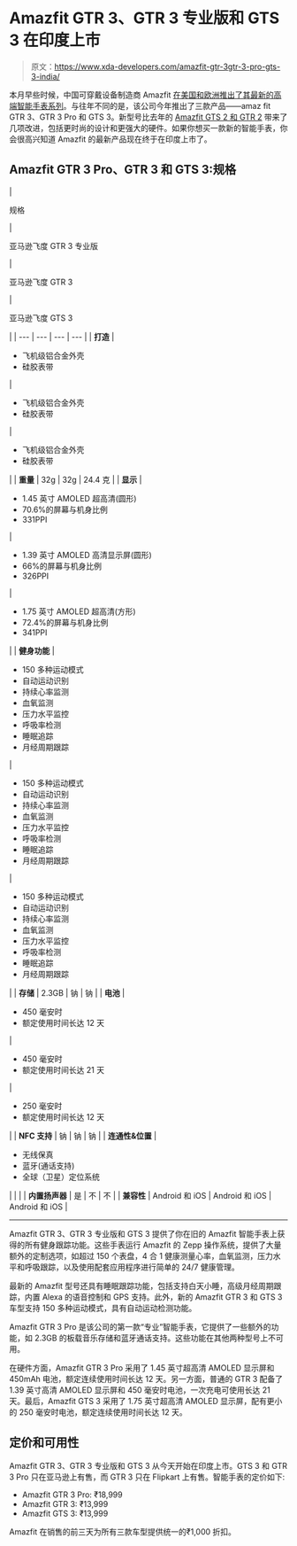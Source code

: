 # Amazfit GTR 3、GTR 3 专业版和 GTS 3 在印度上市

> 原文：<https://www.xda-developers.com/amazfit-gtr-3gtr-3-pro-gts-3-india/>

本月早些时候，中国可穿戴设备制造商 Amazfit [在美国和欧洲推出了其最新的高端智能手表系列](https://www.xda-developers.com/amazfit-gtr-3-gts-3-launch/)。与往年不同的是，该公司今年推出了三款产品——amaz fit GTR 3、GTR 3 Pro 和 GTS 3。新型号比去年的 [Amazfit GTS 2 和 GTR 2](https://www.xda-developers.com/amazfit-gts-2-gtr-2-premium-smartwatches-amazon-alexa-integration/) 带来了几项改进，包括更时尚的设计和更强大的硬件。如果你想买一款新的智能手表，你会很高兴知道 Amazfit 的最新产品现在终于在印度上市了。

## Amazfit GTR 3 Pro、GTR 3 和 GTS 3:规格

| 

规格

 | 

亚马逊飞度 GTR 3 专业版

 | 

亚马逊飞度 GTR 3

 | 

亚马逊飞度 GTS 3

 |
| --- | --- | --- | --- |
| **打造** | 

*   飞机级铝合金外壳
*   硅胶表带

 | 

*   飞机级铝合金外壳
*   硅胶表带

 | 

*   飞机级铝合金外壳
*   硅胶表带

 |
| **重量** | 32g | 32g | 24.4 克 |
| **显示** | 

*   1.45 英寸 AMOLED 超高清(圆形)
*   70.6%的屏幕与机身比例
*   331PPI

 | 

*   1.39 英寸 AMOLED 高清显示屏(圆形)
*   66%的屏幕与机身比例
*   326PPI

 | 

*   1.75 英寸 AMOLED 超高清(方形)
*   72.4%的屏幕与机身比例
*   341PPI

 |
| **健身功能** | 

*   150 多种运动模式
*   自动运动识别
*   持续心率监测
*   血氧监测
*   压力水平监控
*   呼吸率检测
*   睡眠追踪
*   月经周期跟踪

 | 

*   150 多种运动模式
*   自动运动识别
*   持续心率监测
*   血氧监测
*   压力水平监控
*   呼吸率检测
*   睡眠追踪
*   月经周期跟踪

 | 

*   150 多种运动模式
*   自动运动识别
*   持续心率监测
*   血氧监测
*   压力水平监控
*   呼吸率检测
*   睡眠追踪
*   月经周期跟踪

 |
| **存储** | 2.3GB | 钠 | 钠 |
| **电池** | 

*   450 毫安时
*   额定使用时间长达 12 天

 | 

*   450 毫安时
*   额定使用时间长达 21 天

 | 

*   250 毫安时
*   额定使用时间长达 12 天

 |
| **NFC 支持** | 钠 | 钠 | 钠 |
| **连通性&位置** | 

*   无线保真
*   蓝牙(通话支持)
*   全球（卫星）定位系统

 |  |  |
| **内置扬声器** | 是 | 不 | 不 |
| **兼容性** | Android 和 iOS | Android 和 iOS | Android 和 iOS |

* * *

Amazfit GTR 3、GTR 3 专业版和 GTS 3 提供了你在旧的 Amazfit 智能手表上获得的所有健身跟踪功能。这些手表运行 Amazfit 的 Zepp 操作系统，提供了大量额外的定制选项，如超过 150 个表盘，4 合 1 健康测量心率，血氧监测，压力水平和呼吸跟踪，以及使用配套应用程序进行简单的 24/7 健康管理。

最新的 Amazfit 型号还具有睡眠跟踪功能，包括支持白天小睡，高级月经周期跟踪，内置 Alexa 的语音控制和 GPS 支持。此外，新的 Amazfit GTR 3 和 GTS 3 车型支持 150 多种运动模式，具有自动运动检测功能。

Amazfit GTR 3 Pro 是该公司的第一款“专业”智能手表，它提供了一些额外的功能，如 2.3GB 的板载音乐存储和蓝牙通话支持。这些功能在其他两种型号上不可用。

在硬件方面，Amazfit GTR 3 Pro 采用了 1.45 英寸超高清 AMOLED 显示屏和 450mAh 电池，额定连续使用时间长达 12 天。另一方面，普通的 GTR 3 配备了 1.39 英寸高清 AMOLED 显示屏和 450 毫安时电池，一次充电可使用长达 21 天。最后，Amazfit GTS 3 采用了 1.75 英寸超高清 AMOLED 显示屏，配有更小的 250 毫安时电池，额定连续使用时间长达 12 天。

## 定价和可用性

Amazfit GTR 3、GTR 3 专业版和 GTS 3 从今天开始在印度上市。GTS 3 和 GTR 3 Pro 只在亚马逊上有售，而 GTR 3 只在 Flipkart 上有售。智能手表的定价如下:

*   Amazfit GTR 3 Pro: ₹18,999
*   Amazfit GTR 3: ₹13,999
*   Amazfit GTS 3: ₹13,999

Amazfit 在销售的前三天为所有三款车型提供统一的₹1,000 折扣。